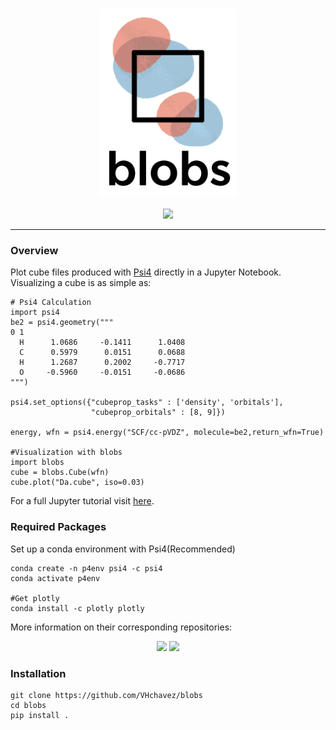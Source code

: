 
<p align="center">
<br>
<img src="docs/media/logo_vertical.png" alt="Blobs" height=300> <br><br>
<a href="https://opensource.org/licenses/BSD-3-Clause"><img src="https://img.shields.io/badge/License-BSD%203--Clause-blue.svg" /></a>
<br>
</p>

<!--
<a href="https://travis-ci.org/VHChavez/blobs"><img src="https://travis-ci.org/VHChavez/blobs.svg?branch=master"></a>
<a href="https://ci.appveyor.com/project/VHchavez/blobs"><img src="https://ci.appveyor.com/api/projects/status/REPLACE_WITH_APPVEYOR_LINK/branch/master?svg=true"></a>
-->


---

### Overview

Plot cube files produced with [Psi4](https://www.github.com/psi4/psi4) directly in a Jupyter Notebook. Visualizing a cube is as simple as:
```
# Psi4 Calculation
import psi4 
be2 = psi4.geometry("""
0 1 
  H      1.0686     -0.1411      1.0408
  C      0.5979      0.0151      0.0688
  H      1.2687      0.2002     -0.7717
  O     -0.5960     -0.0151     -0.0686
""")

psi4.set_options({"cubeprop_tasks" : ['density', 'orbitals'],
                  "cubeprop_orbitals" : [8, 9]})

energy, wfn = psi4.energy("SCF/cc-pVDZ", molecule=be2,return_wfn=True)

#Visualization with blobs
import blobs
cube = blobs.Cube(wfn)
cube.plot("Da.cube", iso=0.03)
```

For a full Jupyter tutorial visit [here](https://github.com/VHchavez/blobs/blob/b32ede91d43514fe24e15c9da0a2ebbb43d383e9/blobs/tutorial/Cube_Plot_Basics.ipynb).


### Required Packages
Set up a conda environment with Psi4(Recommended)
```
conda create -n p4env psi4 -c psi4
conda activate p4env

#Get plotly
conda install -c plotly plotly
```

More information on their corresponding repositories: 

<p align="center">
  <a href="https://github.com/psi4/psi4numpy"><img src="https://molssi.org/wp-content/uploads/2018/06/psi4numpybanner_eqn-1200x390_c.jpg" height=80 /></a>
  <a href="https://www.github.com/plotly/plotly.py"><img src="https://prismic-io.s3.amazonaws.com/plotly%2F6ea9b995-cdd8-49cb-b058-38bd44c1982d_plotly-logo-01-stripe%402x.png" height=80 /></a>
</p>


### Installation
```
git clone https://github.com/VHchavez/blobs
cd blobs
pip install .
```



